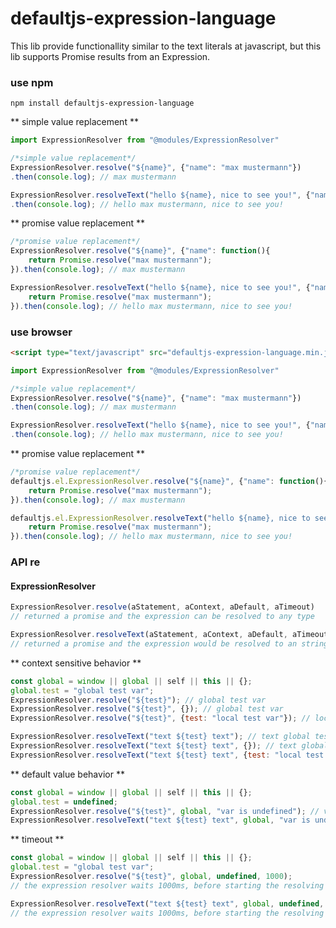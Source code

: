 # defaultjs-expression-language

This lib provide functionallity similar to the text literals at javascript, but this lib supports Promise results from an Expression.

### use npm

````
npm install defaultjs-expression-language

````

** simple value replacement **

```javascript
import ExpressionResolver from "@modules/ExpressionResolver"

/*simple value replacement*/
ExpressionResolver.resolve("${name}", {"name": "max mustermann"})
.then(console.log); // max mustermann

ExpressionResolver.resolveText("hello ${name}, nice to see you!", {"name": "max mustermann"})
.then(console.log); // hello max mustermann, nice to see you!
```

** promise value replacement **

```javascript
/*promise value replacement*/
ExpressionResolver.resolve("${name}", {"name": function(){
	return Promise.resolve("max mustermann");
}).then(console.log); // max mustermann

ExpressionResolver.resolveText("hello ${name}, nice to see you!", {"name": function(){
	return Promise.resolve("max mustermann");
}).then(console.log); // hello max mustermann, nice to see you!
```


### use browser

```html
<script type="text/javascript" src="defaultjs-expression-language.min.js"></script>
```


```javascript
import ExpressionResolver from "@modules/ExpressionResolver"

/*simple value replacement*/
ExpressionResolver.resolve("${name}", {"name": "max mustermann"})
.then(console.log); // max mustermann

ExpressionResolver.resolveText("hello ${name}, nice to see you!", {"name": "max mustermann"})
.then(console.log); // hello max mustermann, nice to see you!
```

** promise value replacement **

```javascript
/*promise value replacement*/
defaultjs.el.ExpressionResolver.resolve("${name}", {"name": function(){
	return Promise.resolve("max mustermann");
}).then(console.log); // max mustermann

defaultjs.el.ExpressionResolver.resolveText("hello ${name}, nice to see you!", {"name": function(){
	return Promise.resolve("max mustermann");
}).then(console.log); // hello max mustermann, nice to see you!
```

### API re

#### ExpressionResolver

```javascript
ExpressionResolver.resolve(aStatement, aContext, aDefault, aTimeout) 
// returned a promise and the expression can be resolved to any type 

ExpressionResolver.resolveText(aStatement, aContext, aDefault, aTimeout) 
// returned a promise and the expression would be resolved to an string 
```


** context sensitive behavior **

```javascript
const global = window || global || self || this || {};
global.test = "global test var";
ExpressionResolver.resolve("${test}"); // global test var
ExpressionResolver.resolve("${test}", {}); // global test var
ExpressionResolver.resolve("${test}", {test: "local test var"}); // local test var 

ExpressionResolver.resolveText("text ${test} text"); // text global test var text
ExpressionResolver.resolveText("text ${test} text", {}); // text global test var text
ExpressionResolver.resolveText("text ${test} text", {test: "local test var"}); // text local test var text 

```

** default value behavior **

```javascript
const global = window || global || self || this || {};
global.test = undefined;
ExpressionResolver.resolve("${test}", global, "var is undefined"); // var is undefined
ExpressionResolver.resolveText("text ${test} text", global, "var is undefined"); // text var is undefined text 

```

** timeout **

```javascript
const global = window || global || self || this || {};
global.test = "global test var";
ExpressionResolver.resolve("${test}", global, undefined, 1000); 
// the expression resolver waits 1000ms, before starting the resolving process   

ExpressionResolver.resolveText("text ${test} text", global, undefined, 1000); 
// the expression resolver waits 1000ms, before starting the resolving process
```

